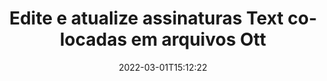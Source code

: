 ---
############################# Static ############################
layout: "auto-gen-signature"
date: 2022-03-01T15:12:22
draft: false
operation: Update
signaturetype: Text
fileformat: Ott
productName: .NET
lang: pt
productCode: net
otherformats: pdf doc docx docm dot dotm dotx odt ott rtf xls xlsx xlsm xlsb csv ods ots xltx xltm ppt pptx pps ppsx odp otp potx potm pptm ppsm
breadcrumb: Put Text signature on Ott for C#

############################# Head ############################
head_title: "Atualize assinaturas Text colocadas em arquivos Ott com C#"
head_description: "Use o código .NET simples e fácil para atualização de assinaturas Text em documentos Ott assinados."

############################# Header ############################
title: "Edite e atualize assinaturas Text colocadas em arquivos Ott"
description: "A API para .NET fornece funcionalidade para atualização de assinaturas Text em documentos Ott. Atualize assinaturas eletrônicas dentro de seus documentos Ott com algumas linhas de código C# de forma rápida e fácil."
bg_image: "https://cms.admin.containerize.com/templates/aspose/App_Themes/V3/images/bg/header1.png"
bg_overlay: false
button:
    enable: true

############################# SubMenu ############################
submenu:
    enable: true

    left:
        img_alt: "GroupDocs.Signature for .NET"
        image: "https://cms.admin.containerize.com/templates/groupdocs/images/product-logos/90x90-noborder/groupdocs-signature-net.png"
        product: "GroupDocs.Signature"
        platform: ".NET"



############################# About ############################
about:
    enable: true
    title: "Saiba mais sobre os recursos da API GroupDocs.Signature for .NET"
    content: |
        A funcionalidade da API [GroupDocs.Signature for .NET](https://products.groupdocs.com/signature/net/) contém uma vasta seleção de meios para processar em formatos de documentos sob demanda usando assinaturas eletrônicas. Amplo espectro de assinaturas eletrônicas, como textos, imagens, certificados digitais, códigos de barras, códigos QR, selos ou metadados são suportados. Os clientes podem adicionar, remover, editar, validar ou pesquisar assinaturas digitais em PDFs, documentos do MS Word, pastas de trabalho do MS Excel, apresentações do MS PowerPoint, arquivos do Adobe Photoshop e vários formatos de imagem. Vários recursos e configurações úteis estão disponíveis.
    

############################# Steps ############################
steps:
    enable: true
    title_left: "Como alterar assinaturas Text em seu documento Ott"
    content_left: |
        [GroupDocs.Signature for .NET](https://products.groupdocs.com/signature/net/) inclui recursos úteis como atualização de Text assinaturas colocadas em documentos Ott. Possibilita alterar recursos de assinaturas sem código extra.
        
        * Para começar, crie o objeto Signature passando como um caminho de parâmetro construtor para um documento que deve ser atualizado.
        * Em seguida, instancie um objeto de assinatura específico apropriado e configure seu identificador e propriedades que precisam ser alteradas.
        * Por último, chame o método Update do Signature passando um objeto de assinatura específico.
        * Processe a atualização dos resultados ao seu aviso.

    title_right: "Requisitos de sistema"
    content_right: |
        GroupDocs.Signature for .NET são compatíveis com todas as principais plataformas e sistemas operacionais. Antes de executar o código abaixo, certifique-se de ter os seguintes pré-requisitos instalados em seu sistema.

        * Sistemas operacionais: Microsoft Windows, Linux, MacOS
        * Ambientes de desenvolvimento: Microsoft Visual Studio, Xamarin, MonoDevelop
        * Frameworks: .NET Framework, .NET Standard, .NET Core, Mono
        * Faça o download da versão mais recente do GroupDocs.Signature for .NET de [Nuget](https://www.nuget.org/packages/groupdocs.signature)
         
    code: |
        ```csharp    
                
        // Set up input Ott file
        string filePath = "input.ott";

        // Instantiate Signature for input file
        using (GroupDocs.Signature.Signature signature = new GroupDocs.Signature.Signature(filePath))
        {
                // Id of signature which is supposed to be updated
                // such Id might be got as a result of search operation
                string id = "ff988ab1-7403-4c8d-8db7-f2a56b9f8530";

                // provide signature features to update
                // set up particular signature id
                TextSignature signatureToUpdate = new TextSignature(id)
                {
                    // specify signature width
                    Width = 130,
                    // specify signature height
                    Height = 20,
                    // set left position
                    Left = 40,
                    // set top position
                    Top = 50,
                    // set up new text
                    Text = "Mr. John Smith"
                };

                // update signature
                bool updateResult = signature.Update(signatureToUpdate);

                // process updation result
                if (updateResult)
                {
                    Console.WriteLine("Signature was updated successfully!");
                }
        }

        ```

############################# Demos ############################
demos:
    enable: true
    title: "Atualizando as assinaturas Text nas páginas do documento - Demonstração ao vivo"
    content: |
       Edite várias assinaturas eletrônicas do documento Ott agora mesmo visitando o site do [GroupDocs.Signature App](https://products.groupdocs.app/signature/family).          

############################# More Formats ############################
more_formats:
    enable: true
    title: "Atualize várias assinaturas Text via C#"
    content: |
        "Edição de assinaturas digitais que são colocadas em vários formatos de documentos. Atualize os dados de assinaturas sem código extra."
    format: 
       
       
back_to_top:
    enable: true
---